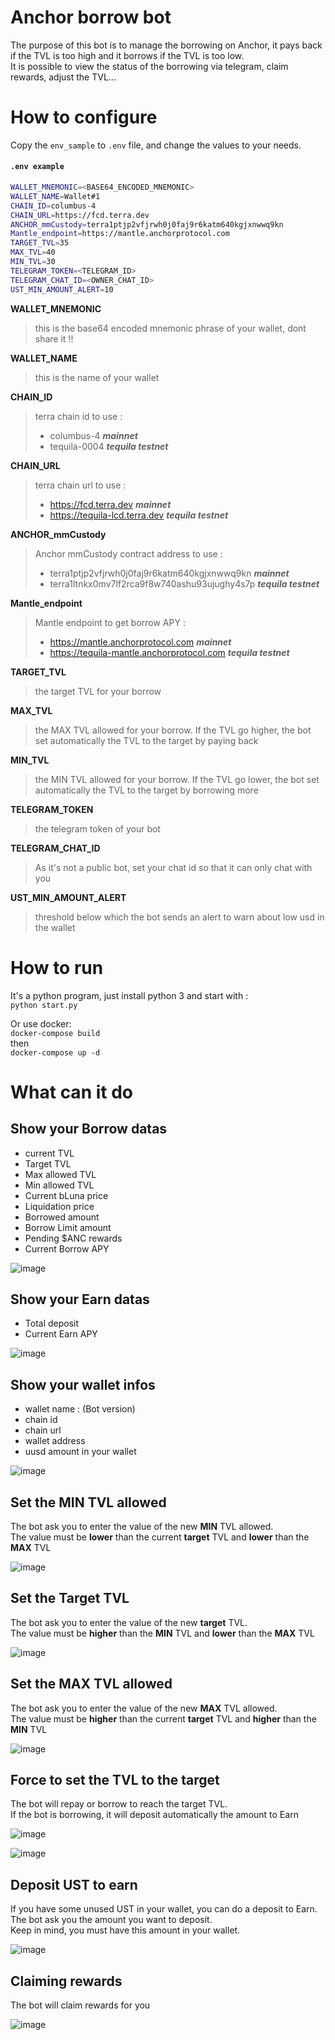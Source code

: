 # Anchor borrow bot

The purpose of this bot is to manage the borrowing on Anchor, it pays back if the TVL is too high and it borrows if the TVL is too low. \
It is possible to view the status of the borrowing via telegram, claim rewards, adjust the TVL...

# How to configure
Copy the `env_sample` to `.env` file, and change the values to your needs.

#### **`.env example`**
``` bash
WALLET_MNEMONIC=<BASE64_ENCODED_MNEMONIC>
WALLET_NAME=Wallet#1
CHAIN_ID=columbus-4
CHAIN_URL=https://fcd.terra.dev
ANCHOR_mmCustody=terra1ptjp2vfjrwh0j0faj9r6katm640kgjxnwwq9kn
Mantle_endpoint=https://mantle.anchorprotocol.com
TARGET_TVL=35
MAX_TVL=40
MIN_TVL=30
TELEGRAM_TOKEN=<TELEGRAM_ID>
TELEGRAM_CHAT_ID=<OWNER_CHAT_ID>
UST_MIN_AMOUNT_ALERT=10
```
**WALLET_MNEMONIC**
> this is the base64 encoded mnemonic phrase of your wallet, dont share it !!

**WALLET_NAME**
> this is the name of your wallet

**CHAIN_ID**
> terra chain id to use :
> - columbus-4 ***mainnet***
> - tequila-0004 ***tequila testnet***

**CHAIN_URL**
> terra chain url to use :
> - https://fcd.terra.dev ***mainnet***
> - https://tequila-lcd.terra.dev ***tequila testnet***

**ANCHOR_mmCustody**
> Anchor mmCustody contract address to use :
> - terra1ptjp2vfjrwh0j0faj9r6katm640kgjxnwwq9kn ***mainnet***
> - terra1ltnkx0mv7lf2rca9f8w740ashu93ujughy4s7p ***tequila testnet***

**Mantle_endpoint**
> Mantle endpoint to get borrow APY :
> - https://mantle.anchorprotocol.com ***mainnet***
> - https://tequila-mantle.anchorprotocol.com ***tequila testnet***


**TARGET_TVL**
> the target TVL for your borrow

**MAX_TVL**
> the MAX TVL allowed for your borrow. If the TVL go higher, the bot set automatically the TVL to the target by paying back

**MIN_TVL**
> the MIN TVL allowed for your borrow. If the TVL go lower, the bot set automatically the TVL to the target by borrowing more

**TELEGRAM_TOKEN**
> the telegram token of your bot

**TELEGRAM_CHAT_ID**
> As it's not a public bot, set your chat id so that it can only chat with you

**UST_MIN_AMOUNT_ALERT**
> threshold below which the bot sends an alert to warn about low usd in the wallet






# How to run

It's a python program, just install python 3 and start with : \
`python start.py`

Or use docker: \
`docker-compose build` \
then \
`docker-compose up -d`




# What can it do

## Show your Borrow datas
- current TVL
- Target TVL
- Max allowed TVL
- Min allowed TVL
- Current bLuna price
- Liquidation price
- Borrowed amount
- Borrow Limit amount
- Pending $ANC rewards
- Current Borrow APY

![image](./imgs/borrow_infos.png)

## Show your Earn datas
- Total deposit
- Current Earn APY

![image](./imgs/earn_infos.png)

## Show your wallet infos
- wallet name : (Bot version)
- chain id
- chain url
- wallet address
- uusd amount in your wallet 

![image](./imgs/wallet.png)

## Set the MIN TVL allowed

 The bot ask you to enter the value of the new **MIN** TVL allowed. \
 The value must be **lower** than the current **target** TVL and **lower** than the **MAX** TVL

![image](./imgs/min_tvl.png)


## Set the Target TVL

 The bot ask you to enter the value of the new **target** TVL. \
 The value must be **higher** than the **MIN** TVL and **lower** than the **MAX** TVL

![image](./imgs/target_tvl.png)


 ## Set the MAX TVL allowed

 The bot ask you to enter the value of the new **MAX** TVL allowed. \
 The value must be **higher** than the current **target** TVL and **higher** than the **MIN** TVL

![image](./imgs/max_tvl.png)


## Force to set the TVL to the target
The bot will repay or borrow to reach the target TVL. \
If the bot is borrowing, it will deposit automatically the amount to Earn

![image](./imgs/fetch_tvl_1.png)


![image](./imgs/fetch_tvl_2.png)


## Deposit UST to earn
If you have some unused UST in your wallet, you can do a deposit to Earn. \
The bot ask you the amount you want to deposit. \
Keep in mind, you must have this amount in your wallet.

![image](./imgs/deposit.png)



## Claiming rewards
The bot will claim rewards for you

![image](./imgs/rewards.png)


